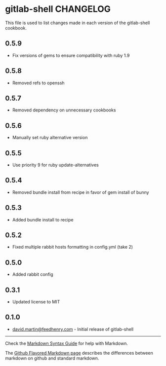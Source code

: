 gitlab-shell CHANGELOG
======================

This file is used to list changes made in each version of the gitlab-shell cookbook.

0.5.9
----
- Fix versions of gems to ensure compatibility with ruby 1.9

0.5.8
-----
- Removed refs to openssh

0.5.7
-----
- Removed dependency on unnecessary cookbooks

0.5.6
-----
- Manually set ruby alternative version

0.5.5
-----
- Use priority 9 for ruby update-alternatives

0.5.4
-----
- Removed bundle install from recipe in favor of gem install of bunny

0.5.3
-----
- Added bundle install to recipe

0.5.2
-----
- Fixed multiple rabbit hosts formatting in config.yml (take 2)

0.5.0
-----
- Added rabbit config

0.3.1
-----
- Updated license to MIT 

0.1.0
-----
- david.martin@feedhenry.com - Initial release of gitlab-shell

- - -
Check the [Markdown Syntax Guide](http://daringfireball.net/projects/markdown/syntax) for help with Markdown.

The [Github Flavored Markdown page](http://github.github.com/github-flavored-markdown/) describes the differences between markdown on github and standard markdown.
